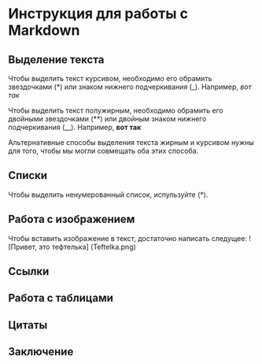 # Инструкция для работы с Markdown

## Выделение текста

Чтобы выделить текст курсивом, необходимо его обрамить звездочками (*) или знаком нижнего подчеркивания (_). Например, *вот так*

Чтобы выделить текст полужирным, необходимо обрамить его двойными звездочками (**) или двойным знаком нижнего подчеркивания (__). Например,  **вот так**

Альтернативные способы выделения текста жирным и курсивом нужны для того, чтобы мы могли совмещать оба этих способа.

## Списки

Чтобы выделить ненумерованный список, испульзуйте (*).

## Работа с изображением

Чтобы вставить изображение в текст, достаточно написать следущее: ! [Привет, это тефтелька] (Teftelka.png)

## Ссылки

## Работа с таблицами

## Цитаты

## Заключение